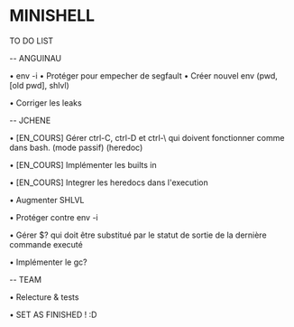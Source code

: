 # MINISHELL
TO DO LIST

-- ANGUINAU

• env -i
	• Protéger pour empecher de segfault
	• Créer nouvel env (pwd, [old pwd], shlvl)

• Corriger les leaks

-- JCHENE

• [EN_COURS] Gérer ctrl-C, ctrl-D et ctrl-\ qui doivent fonctionner comme dans bash. (mode passif) (heredoc)

• [EN_COURS] Implémenter les builts in

• [EN_COURS] Integrer les heredocs dans l'execution

• Augmenter SHLVL

• Protéger contre env -i

• Gérer $? qui doit être substitué par le statut de sortie de la dernière commande executé

• Implémenter le gc?

-- TEAM

• Relecture & tests

• SET AS FINISHED ! :D
